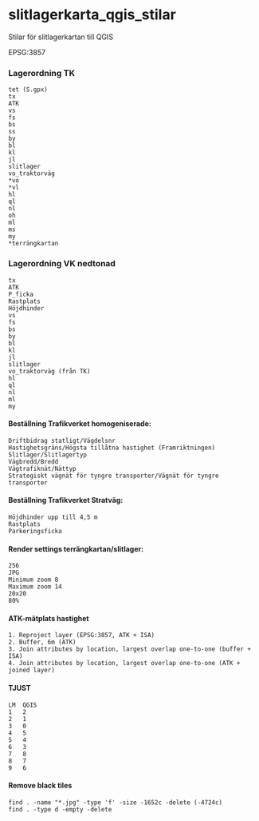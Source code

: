 # slitlagerkarta_qgis_stilar

Stilar för slitlagerkartan till QGIS

EPSG:3857

### Lagerordning TK
	tet (S.gpx)
	tx  
	ATK  
	vs  
	fs  
	bs  
	ss  
	by  
	bl  
	kl  
	jl  
	slitlager  
	vo_traktorväg  
	*vo  
	*vl  
	hl  
	ql  
	nl  
	oh  
	ml  
	ms  
	my  
	*terrängkartan  

### Lagerordning VK nedtonad  
	tx  
	ATK  
	P_ficka  
	Rastplats  
	Höjdhinder  
	vs 
	fs  
	bs  
	by  
	bl  
	kl  
	jl  
	slitlager  
	vo_traktorväg (från TK)  
	hl  
	ql  
	nl  
	ml  
	my  

#### Beställning Trafikverket homogeniserade:
	Driftbidrag statligt/Vägdelsnr
	Hastighetsgräns/Högsta tillåtna hastighet (Framriktningen)
	Slitlager/Slitlagertyp
	Vägbredd/Bredd
	Vägtrafiknät/Nättyp
	Strategiskt vägnät för tyngre transporter/Vägnät för tyngre transporter

#### Beställning Trafikverket Stratväg:
	Höjdhinder upp till 4,5 m
	Rastplats
	Parkeringsficka

#### Render settings terrängkartan/slitlager:
	256  
	JPG  
	Minimum zoom 8  
	Maximum zoom 14  
	20x20  
	80%  

#### ATK-mätplats hastighet
	1. Reproject layer (EPSG:3857, ATK + ISA)    
	2. Buffer, 6m (ATK)  
	3. Join attributes by location, largest overlap one-to-one (buffer + ISA)  
	4. Join attributes by location, largest overlap one-to-one (ATK + joined layer)

#### TJUST						
	LM	QGIS  
	1	2  
	2	1  
	3	0  
	4	5  
	5	4  
	6	3  
	7	8  
	8	7  
	9	6  

#### Remove black tiles
	find . -name "*.jpg" -type 'f' -size -1652c -delete (-4724c)
	find . -type d -empty -delete
